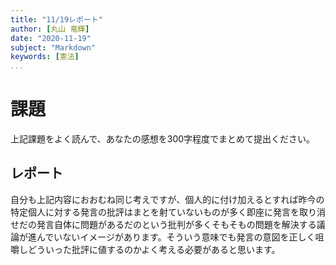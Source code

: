 ```yaml
---
title: "11/19レポート"
author: [丸山 竜輝]
date: "2020-11-19"
subject: "Markdown"
keywords: [憲法]
...
```


# 課題

上記課題をよく読んで、あなたの感想を300字程度でまとめて提出ください。

## レポート

自分も上記内容におおむね同じ考えですが、個人的に付け加えるとすれば昨今の特定個人に対する発言の批評はまとを射ていないものが多く即座に発言を取り消せだの発言自体に問題があるだのという批判が多くそもそもの問題を解決する議論が進んでいないイメージがあります。そういう意味でも発言の意図を正しく咀嚼しどういった批評に値するのかよく考える必要があると思います。